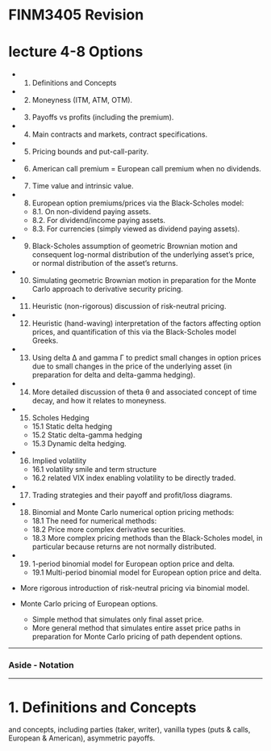 # FINM3405 Revision

# lecture 4-8 Options

- 1. Definitions and Concepts
- 2. Moneyness (ITM, ATM, OTM).
- 3. Payoffs vs profits (including the premium).
- 4. Main contracts and markets, contract specifications.
- 5. Pricing bounds and put-call-parity.
- 6. American call premium = European call premium when no dividends.
- 7. Time value and intrinsic value.

- 8. European option premiums/prices via the Black-Scholes model:
  - 8.1. On non-dividend paying assets.
  - 8.2. For dividend/income paying assets.
  - 8.3. For currencies (simply viewed as dividend paying assets).
- 9. Black-Scholes assumption of geometric Brownian motion and consequent log-normal distribution of the underlying asset’s price, or normal distribution of the asset’s returns.
- 10. Simulating geometric Brownian motion in preparation for the Monte Carlo approach to derivative security pricing.
- 11. Heuristic (non-rigorous) discussion of risk-neutral pricing.
- 12. Heuristic (hand-waving) interpretation of the factors affecting option prices, and quantification of this via the Black-Scholes model Greeks.

- 13. Using delta ∆ and gamma Γ to predict small changes in option prices due to small changes in the price of the underlying asset (in preparation for delta and delta-gamma hedging).
- 14. More detailed discussion of theta θ and associated concept of time decay, and how it relates to moneyness.
- 15. Scholes Hedging
  - 15.1 Static delta hedging
  - 15.2 Static delta-gamma hedging
  - 15.3 Dynamic delta hedging.
- 16. Implied volatility 
  - 16.1 volatility smile and term structure
  - 16.2 related VIX index enabling volatility to be directly traded.
- 17. Trading strategies and their payoff and profit/loss diagrams.

- 18. Binomial and Monte Carlo numerical option pricing methods:
  - 18.1 The need for numerical methods:
  - 18.2 Price more complex derivative securities.
  - 18.3 More complex pricing methods than the Black-Scholes model, in particular because returns are not normally distributed.
- 19. 1-period binomial model for European option price and delta.
  - 19.1 Multi-period binomial model for European option price and delta.
- More rigorous introduction of risk-neutral pricing via binomial model.
- Monte Carlo pricing of European options.
  - Simple method that simulates only final asset price.
  - More general method that simulates entire asset price paths in preparation for Monte Carlo pricing of path dependent options.

---
### Aside - Notation


---


# 1. Definitions and Concepts

and concepts, including parties (taker, writer), vanilla types (puts & calls, European & American), asymmetric payoffs.


